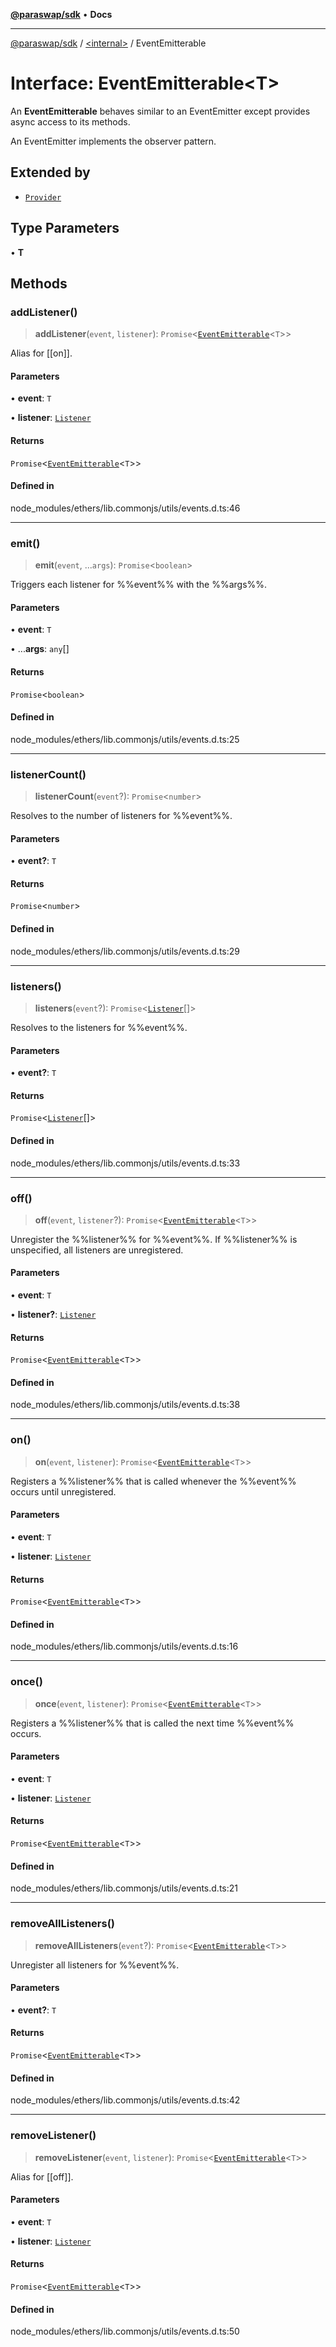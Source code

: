 [**@paraswap/sdk**](../../README.md) • **Docs**

***

[@paraswap/sdk](../../globals.md) / [\<internal\>](../README.md) / EventEmitterable

# Interface: EventEmitterable\<T\>

An **EventEmitterable** behaves similar to an EventEmitter
 except provides async access to its methods.

 An EventEmitter implements the observer pattern.

## Extended by

- [`Provider`](Provider.md)

## Type Parameters

• **T**

## Methods

### addListener()

> **addListener**(`event`, `listener`): `Promise`\<[`EventEmitterable`](EventEmitterable.md)\<`T`\>\>

Alias for [[on]].

#### Parameters

• **event**: `T`

• **listener**: [`Listener`](../type-aliases/Listener.md)

#### Returns

`Promise`\<[`EventEmitterable`](EventEmitterable.md)\<`T`\>\>

#### Defined in

node\_modules/ethers/lib.commonjs/utils/events.d.ts:46

***

### emit()

> **emit**(`event`, ...`args`): `Promise`\<`boolean`\>

Triggers each listener for %%event%% with the %%args%%.

#### Parameters

• **event**: `T`

• ...**args**: `any`[]

#### Returns

`Promise`\<`boolean`\>

#### Defined in

node\_modules/ethers/lib.commonjs/utils/events.d.ts:25

***

### listenerCount()

> **listenerCount**(`event`?): `Promise`\<`number`\>

Resolves to the number of listeners for %%event%%.

#### Parameters

• **event?**: `T`

#### Returns

`Promise`\<`number`\>

#### Defined in

node\_modules/ethers/lib.commonjs/utils/events.d.ts:29

***

### listeners()

> **listeners**(`event`?): `Promise`\<[`Listener`](../type-aliases/Listener.md)[]\>

Resolves to the listeners for %%event%%.

#### Parameters

• **event?**: `T`

#### Returns

`Promise`\<[`Listener`](../type-aliases/Listener.md)[]\>

#### Defined in

node\_modules/ethers/lib.commonjs/utils/events.d.ts:33

***

### off()

> **off**(`event`, `listener`?): `Promise`\<[`EventEmitterable`](EventEmitterable.md)\<`T`\>\>

Unregister the %%listener%% for %%event%%. If %%listener%%
 is unspecified, all listeners are unregistered.

#### Parameters

• **event**: `T`

• **listener?**: [`Listener`](../type-aliases/Listener.md)

#### Returns

`Promise`\<[`EventEmitterable`](EventEmitterable.md)\<`T`\>\>

#### Defined in

node\_modules/ethers/lib.commonjs/utils/events.d.ts:38

***

### on()

> **on**(`event`, `listener`): `Promise`\<[`EventEmitterable`](EventEmitterable.md)\<`T`\>\>

Registers a %%listener%% that is called whenever the
 %%event%% occurs until unregistered.

#### Parameters

• **event**: `T`

• **listener**: [`Listener`](../type-aliases/Listener.md)

#### Returns

`Promise`\<[`EventEmitterable`](EventEmitterable.md)\<`T`\>\>

#### Defined in

node\_modules/ethers/lib.commonjs/utils/events.d.ts:16

***

### once()

> **once**(`event`, `listener`): `Promise`\<[`EventEmitterable`](EventEmitterable.md)\<`T`\>\>

Registers a %%listener%% that is called the next time
 %%event%% occurs.

#### Parameters

• **event**: `T`

• **listener**: [`Listener`](../type-aliases/Listener.md)

#### Returns

`Promise`\<[`EventEmitterable`](EventEmitterable.md)\<`T`\>\>

#### Defined in

node\_modules/ethers/lib.commonjs/utils/events.d.ts:21

***

### removeAllListeners()

> **removeAllListeners**(`event`?): `Promise`\<[`EventEmitterable`](EventEmitterable.md)\<`T`\>\>

Unregister all listeners for %%event%%.

#### Parameters

• **event?**: `T`

#### Returns

`Promise`\<[`EventEmitterable`](EventEmitterable.md)\<`T`\>\>

#### Defined in

node\_modules/ethers/lib.commonjs/utils/events.d.ts:42

***

### removeListener()

> **removeListener**(`event`, `listener`): `Promise`\<[`EventEmitterable`](EventEmitterable.md)\<`T`\>\>

Alias for [[off]].

#### Parameters

• **event**: `T`

• **listener**: [`Listener`](../type-aliases/Listener.md)

#### Returns

`Promise`\<[`EventEmitterable`](EventEmitterable.md)\<`T`\>\>

#### Defined in

node\_modules/ethers/lib.commonjs/utils/events.d.ts:50
